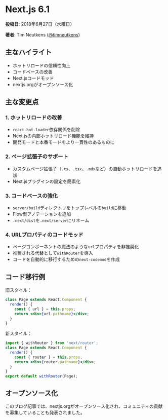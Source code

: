 # Next.js 6.1

**投稿日**: 2018年6月27日（水曜日）

**著者**: Tim Neutkens ([@timneutkens](https://twitter.com/timneutkens))

## 主なハイライト

- ホットリロードの信頼性向上
- コードベースの改善
- Next.jsコードモッド
- nextjs.orgがオープンソース化

## 主な変更点

### 1. ホットリロードの改善

- `react-hot-loader`依存関係を削除
- Next.jsの内部ホットリロード機能を維持
- 開発モードと本番モードをより一貫性のあるものに

### 2. ページ拡張子のサポート

- カスタムページ拡張子（`.ts`、`.tsx`、`.mdx`など）の自動ホットリロードを追加
- Next.jsプラグインの設定を簡素化

### 3. コードベースの強化

- `server/build`ディレクトリをトップレベルの`build`に移動
- Flow型アノテーションを追加
- `.next/dist`を`.next/server`にリネーム

### 4. URLプロパティのコードモッド

- ページコンポーネントの魔法のような`url`プロパティを非推奨化
- 推奨される代替として`withRouter`を導入
- コードを自動的に移行するための`next-codemod`を作成

## コード移行例

旧スタイル：
```jsx
class Page extends React.Component {
  render() {
    const { url } = this.props;
    return <div>{url.pathname}</div>;
  }
}
```

新スタイル：
```jsx
import { withRouter } from 'next/router';
class Page extends React.Component {
  render() {
    const { router } = this.props;
    return <div>{router.pathname}</div>;
  }
}
export default withRouter(Page);
```

## オープンソース化

このブログ記事では、nextjs.orgがオープンソース化され、コミュニティの貢献を募集していることも発表されました。
